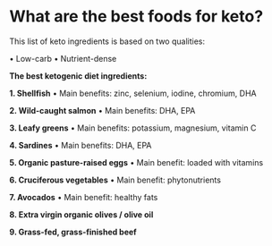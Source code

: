 # What are the best foods for keto?

This list of keto ingredients is based on two qualities:

• Low-carb
• Nutrient-dense

**The best ketogenic diet ingredients:**

**1\. Shellfish**
• Main benefits: zinc, selenium, iodine, chromium, DHA

**2\. Wild-caught salmon**
• Main benefits: DHA, EPA

**3\. Leafy greens**
• Main benefits: potassium, magnesium, vitamin C

**4\. Sardines**
• Main benefits: DHA, EPA

**5\. Organic pasture-raised eggs**
• Main benefit: loaded with vitamins

**6\. Cruciferous vegetables**
• Main benefit: phytonutrients

**7\. Avocados**
• Main benefit: healthy fats

**8\. Extra virgin organic olives / olive oil**

**9\. Grass-fed, grass-finished beef**